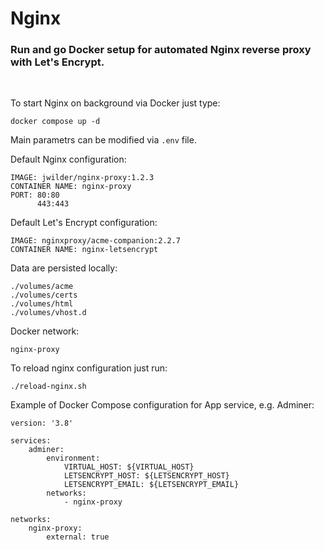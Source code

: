 # Nginx
### Run and go Docker setup for automated Nginx reverse proxy with Let's Encrypt.

<br />

To start Nginx on background via Docker just type:
```
docker compose up -d
```

Main parametrs can be modified via `.env` file.


Default Nginx configuration:
```
IMAGE: jwilder/nginx-proxy:1.2.3
CONTAINER NAME: nginx-proxy
PORT: 80:80
      443:443
```

Default Let's Encrypt configuration:
```
IMAGE: nginxproxy/acme-companion:2.2.7
CONTAINER NAME: nginx-letsencrypt
```

Data are persisted locally:
```
./volumes/acme
./volumes/certs
./volumes/html
./volumes/vhost.d
```

Docker network:
```
nginx-proxy
```

To reload nginx configuration just run:
```
./reload-nginx.sh
```

Example of Docker Compose configuration for App service, e.g. Adminer:
```
version: '3.8'

services:
    adminer:
        environment:
            VIRTUAL_HOST: ${VIRTUAL_HOST}
            LETSENCRYPT_HOST: ${LETSENCRYPT_HOST}
            LETSENCRYPT_EMAIL: ${LETSENCRYPT_EMAIL}
        networks:
            - nginx-proxy

networks:
    nginx-proxy:
        external: true
```